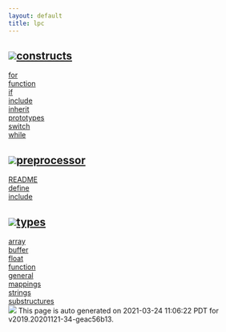 ```yaml
---
layout: default
title: lpc
---
```



<h2 class="border-bottom py-3 text-uppercase">
  <img src="https://cdnjs.cloudflare.com/ajax/libs/octicons/8.5.0/svg/bookmark.svg"><a class='text-secondary' name="constructs" href="#constructs">constructs</a>
</h2>

<div class='row'>
<div class='col-sm-4 col-md-3 col-lg-3 col-xl-2'>
<div><a href='constructs/for.html'>for</a></div>
</div>
<div class='col-sm-4 col-md-3 col-lg-3 col-xl-2'>
<div><a href='constructs/function.html'>function</a></div>
</div>
<div class='col-sm-4 col-md-3 col-lg-3 col-xl-2'>
<div><a href='constructs/if.html'>if</a></div>
</div>
<div class='col-sm-4 col-md-3 col-lg-3 col-xl-2'>
<div><a href='constructs/include.html'>include</a></div>
</div>
<div class='col-sm-4 col-md-3 col-lg-3 col-xl-2'>
<div><a href='constructs/inherit.html'>inherit</a></div>
</div>
<div class='col-sm-4 col-md-3 col-lg-3 col-xl-2'>
<div><a href='constructs/prototypes.html'>prototypes</a></div>
</div>
<div class='col-sm-4 col-md-3 col-lg-3 col-xl-2'>
<div><a href='constructs/switch.html'>switch</a></div>
</div>
<div class='col-sm-4 col-md-3 col-lg-3 col-xl-2'>
<div><a href='constructs/while.html'>while</a></div>
</div>
</div>

<h2 class="border-bottom py-3 text-uppercase">
  <img src="https://cdnjs.cloudflare.com/ajax/libs/octicons/8.5.0/svg/bookmark.svg"><a class='text-secondary' name="preprocessor" href="#preprocessor">preprocessor</a>
</h2>

<div class='row'>
<div class='col-sm-4 col-md-3 col-lg-3 col-xl-2'>
<div><a href='preprocessor/README.html'>README</a></div>
</div>
<div class='col-sm-4 col-md-3 col-lg-3 col-xl-2'>
<div><a href='preprocessor/define.html'>define</a></div>
</div>
<div class='col-sm-4 col-md-3 col-lg-3 col-xl-2'>
<div><a href='preprocessor/include.html'>include</a></div>
</div>
</div>

<h2 class="border-bottom py-3 text-uppercase">
  <img src="https://cdnjs.cloudflare.com/ajax/libs/octicons/8.5.0/svg/bookmark.svg"><a class='text-secondary' name="types" href="#types">types</a>
</h2>

<div class='row'>
<div class='col-sm-4 col-md-3 col-lg-3 col-xl-2'>
<div><a href='types/array.html'>array</a></div>
</div>
<div class='col-sm-4 col-md-3 col-lg-3 col-xl-2'>
<div><a href='types/buffer.html'>buffer</a></div>
</div>
<div class='col-sm-4 col-md-3 col-lg-3 col-xl-2'>
<div><a href='types/float.html'>float</a></div>
</div>
<div class='col-sm-4 col-md-3 col-lg-3 col-xl-2'>
<div><a href='types/function.html'>function</a></div>
</div>
<div class='col-sm-4 col-md-3 col-lg-3 col-xl-2'>
<div><a href='types/general.html'>general</a></div>
</div>
<div class='col-sm-4 col-md-3 col-lg-3 col-xl-2'>
<div><a href='types/mappings.html'>mappings</a></div>
</div>
<div class='col-sm-4 col-md-3 col-lg-3 col-xl-2'>
<div><a href='types/strings.html'>strings</a></div>
</div>
<div class='col-sm-4 col-md-3 col-lg-3 col-xl-2'>
<div><a href='types/substructures.html'>substructures</a></div>
</div>
</div>

<div class="alert alert-info my-4" role="alert">
    <img src="https://cdnjs.cloudflare.com/ajax/libs/octicons/8.5.0/svg/info.svg">
    This page is auto generated on 2021-03-24 11:06:22 PDT for v2019.20201121-34-geac56b13.</a>
</div>

